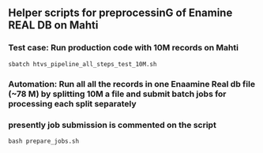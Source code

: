## Helper scripts for preprocessinG of Enamine REAL DB on Mahti
### Test case: Run production code with 10M records on Mahti

```
sbatch htvs_pipeline_all_steps_test_10M.sh

```

### Automation: Run all all the records in one Enaamine Real db file (~78 M) by splitting 10M a file and submit batch jobs for processing each split separately
### presently job submission is commented on the script
```
bash prepare_jobs.sh

```
